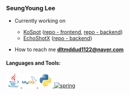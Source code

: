 ### SeungYoung Lee
- Currently working on 
  - [KoSpot]() ([repo - frontend](https://github.com/hamlsy/KoSpot-frontend), [repo - backend](https://github.com/hamlsy/KoSpot-backend))
  - [EchoShotX]() ([repo - backend](https://github.com/EchoShotX/EchoShotX-backend-DDD))

- How to reach me **dltmddud1122@naver.com**

<h4 align="left">Languages and Tools:</h4>
<p align="left"> <a href="https://www.java.com" target="_blank" rel="noreferrer"> <img src="https://raw.githubusercontent.com/devicons/devicon/master/icons/java/java-original.svg" alt="java" width="40" height="40"/> </a> <a href="https://www.mysql.com/" target="_blank" rel="noreferrer"> <img src="https://raw.githubusercontent.com/devicons/devicon/master/icons/mysql/mysql-original-wordmark.svg" alt="mysql" width="40" height="40"/> </a> <a href="https://www.python.org" target="_blank" rel="noreferrer"> <img src="https://raw.githubusercontent.com/devicons/devicon/master/icons/python/python-original.svg" alt="python" width="40" height="40"/> </a> <a href="https://spring.io/" target="_blank" rel="noreferrer"> <img src="https://www.vectorlogo.zone/logos/springio/springio-icon.svg" alt="spring" width="40" height="40"/> </a> </p>
